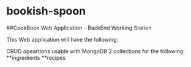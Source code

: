 # bookish-spoon
##CookBook Web Application - BackEnd Working Station

This Web application will have the following: 

CRUD opeartions usable with MongoDB
2 collections for the following: 
**ingredients
**recipes
